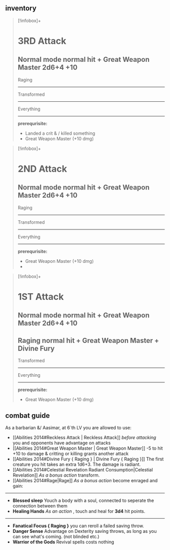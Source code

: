 ## inventory


>[!infobox]+
># 3RD Attack
> Normal mode
> normal hit + Great Weapon Master 
> 2d6+4  +10      
> ---
> Raging
> 
> ---
> Transformed
> 
> ---
> Everything
> 
> ---
> **prerequrisite:**
> - Landed a crit & / killed something
> - Great Weapon Master (+10 dmg)
> 



>[!infobox]+
># 2ND Attack
>  Normal mode
> normal hit + Great Weapon Master 
> 2d6+4  +10      
> ---
> Raging
> 
> ---
> Transformed
> 
> ---
> Everything
> 
> ---
> **prerequrisite:**
> - Great Weapon Master (+10 dmg)
> - 



>[!infobox]+
># 1ST Attack
> Normal mode
> normal hit + Great Weapon Master 
> 2d6+4  +10      
> ---
> Raging
> normal hit + Great Weapon Master + Divine Fury
> ---
> Transformed
> 
> ---
> Everything
> 
> ---
> **prerequrisite:**
> - Great Weapon Master (+10 dmg)






## combat guide
As a barbarian &/ Aasimar, at 6´th LV you are allowed to use:
- [[Abilities 2014#Reckless Attack | Reckless Attack]] *before attacking* you and opponents have advantage on attacks
- [[Abilities 2014#Great Weapon Master | Great Weapon Master]] -5 to hit +10 to damage & critting or killing grants another attack
-  [[Abilities 2014#Divine Fury { Raging } | Divine Fury { Raging }]] The first creature you hit  takes an extra 1d6+3. The  damage is radiant.
- [[Abilities 2014#Celestial Revelation Radiant Consumption|Celestial Revelation]] *As a bonus action* transform.
-  [[Abilities 2014#Rage|Rage]] *As a bonus action* become enraged and gain:
---
- **Blessed sleep**  Youch a body with a soul, connected to seperate the connection between them
- **Healing Hands** *As an action* ,  touch and heal  for **3d4** hit points.
---
- **Fanatical Focus { Raging }** you can reroll a failed saving throw.
- **Danger Sense** Advantage on Dexterity saving throws, as long as you can see what's coming. (not blinded etc.) 
- **Warrior of the Gods** Revival spells costs nothing

<br><br><br><br><br><br><br><br><br><br><br><br><br><br>


